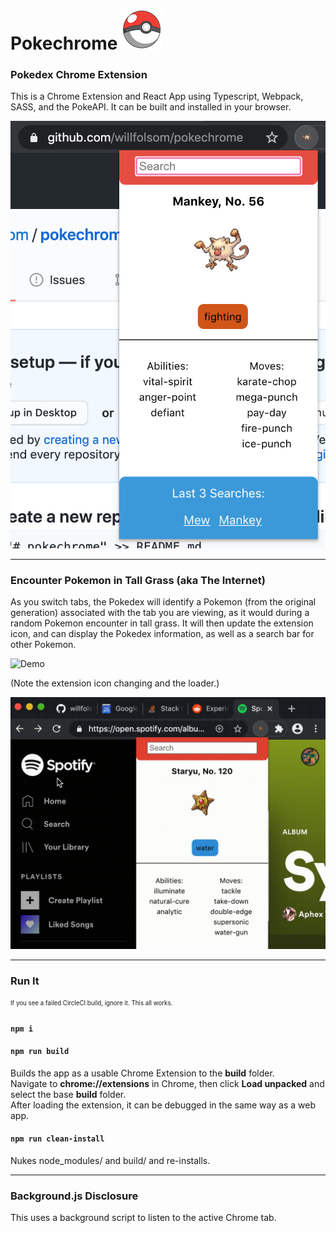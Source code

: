 # Pokechrome ![](public/pokeball64.png)

### Pokedex Chrome Extension

This is a Chrome Extension and React App using Typescript, Webpack, SASS, and the PokeAPI. It can be built and installed in your browser.<br/>

![Pokechrome](public/screeny.png)

---

### Encounter Pokemon in Tall Grass (aka The Internet)

As you switch tabs, the Pokedex will identify a Pokemon (from the original generation) associated with the tab you are viewing, as it would during a random Pokemon encounter in tall grass. It will then update the extension icon, and can display the Pokedex information, as well as a search bar for other Pokemon.<br/>

![Demo](public/demo.gif)

(Note the extension icon changing and the loader.)

![Rapid Demo](public/demo-rapid.gif)

---

### Run It
<sub><sup>If you see a failed CircleCI build, ignore it. This all works.</sub></sup>

#### `npm i`

#### `npm run build`

Builds the app as a usable Chrome Extension to the **build** folder.<br/>
Navigate to **chrome://extensions** in Chrome, then click **Load unpacked** and select the base **build** folder.<br/>
After loading the extension, it can be debugged in the same way as a web app.<br/>

#### `npm run clean-install`

Nukes node_modules/ and build/ and re-installs.

---

### Background.js Disclosure

This uses a background script to listen to the active Chrome tab.
